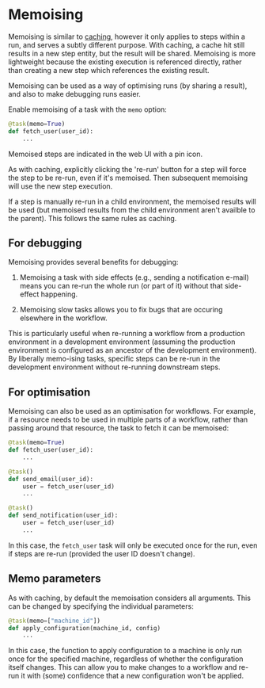 # Memoising

Memoising is similar to [caching](/caching), however it only applies to steps within a run, and serves a subtly different purpose. With caching, a cache hit still results in a new step entity, but the result will be shared. Memoising is more lightweight because the existing execution is referenced directly, rather than creating a new step which references the existing result.

Memoising can be used as a way of optimising runs (by sharing a result), and also to make debugging runs easier.

Enable memoising of a task with the `memo` option:

```python
@task(memo=True)
def fetch_user(user_id):
    ...
```

Memoised steps are indicated in the web UI with a pin icon.

As with caching, explicitly clicking the 're-run' button for a step will force the step to be re-run, even if it's memoised. Then subsequent memoising will use the new step execution.

If a step is manually re-run in a child environment, the memoised results will be used (but memoised results from the child environment aren't availble to the parent). This follows the same rules as caching.

## For debugging

Memoising provides several benefits for debugging:

1. Memoising a task with side effects (e.g., sending a notification e-mail) means you can re-run the whole run (or part of it) without that side-effect happening.

2. Memoising slow tasks allows you to fix bugs that are occuring elsewhere in the workflow.

This is particularly useful when re-running a workflow from a production environment in a development environment (assuming the production environment is configured as an ancestor of the development environment). By liberally memo-ising tasks, specific steps can be re-run in the development environment without re-running downstream steps.

## For optimisation

Memoising can also be used as an optimisation for workflows. For example, if a resource needs to be used in multiple parts of a workflow, rather than passing around that resource, the task to fetch it can be memoised:

```python
@task(memo=True)
def fetch_user(user_id):
    ...

@task()
def send_email(user_id):
    user = fetch_user(user_id)
    ...

@task()
def send_notification(user_id):
    user = fetch_user(user_id)
    ...
```

In this case, the `fetch_user` task will only be executed once for the run, even if steps are re-run (provided the user ID doesn't change).

## Memo parameters

As with caching, by default the memoisation considers all arguments. This can be changed by specifying the individual parameters:

```python
@task(memo=["machine_id"])
def apply_configuration(machine_id, config)
    ...
```

In this case, the function to apply configuration to a machine is only run once for the specified machine, regardless of whether the configuration itself changes. This can allow you to make changes to a workflow and re-run it with (some) confidence that a new configuration won't be applied.
